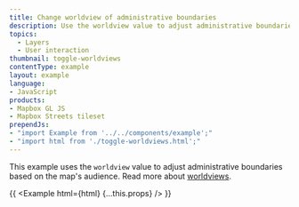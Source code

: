 ```yaml
---
title: Change worldview of administrative boundaries
description: Use the worldview value to adjust administrative boundaries based on the map's audience.
topics:
  - Layers
  - User interaction
thumbnail: toggle-worldviews
contentType: example
layout: example
language:
- JavaScript
products:
- Mapbox GL JS
- Mapbox Streets tileset
prependJs:
- "import Example from '../../components/example';"
- "import html from './toggle-worldviews.html';"
---
```


This example uses the `worldview` value to adjust administrative boundaries based on the map's audience. Read more about [worldviews](https://docs.mapbox.com/help/glossary/worldview/).

{{ <Example html={html} {...this.props} /> }}
